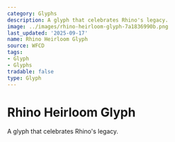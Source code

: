 ```yaml
---
category: Glyphs
description: A glyph that celebrates Rhino's legacy.
image: ../images/rhino-heirloom-glyph-7a1836990b.png
last_updated: '2025-09-17'
name: Rhino Heirloom Glyph
source: WFCD
tags:
- Glyph
- Glyphs
tradable: false
type: Glyph
---
```


# Rhino Heirloom Glyph

A glyph that celebrates Rhino's legacy.

